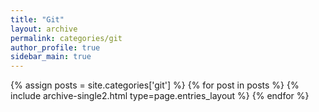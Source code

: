 ```yaml
---
title: "Git"
layout: archive
permalink: categories/git
author_profile: true
sidebar_main: true
---
```


{% assign posts = site.categories['git'] %}
{% for post in posts %} {% include archive-single2.html type=page.entries_layout %} {% endfor %}